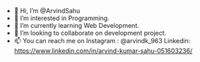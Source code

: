 - 👋 Hi, I’m @ArvindSahu
- 👀 I’m interested in Programming.
- 🌱 I’m currently learning Web Development.
- 💞️ I’m looking to collaborate on development project.
- 📫 You can reach me on Instagram : @arvindk_963
Linkedin: https://www.linkedin.com/in/arvind-kumar-sahu-051603236/
          

